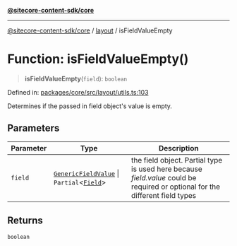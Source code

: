[**@sitecore-content-sdk/core**](../../README.md)

***

[@sitecore-content-sdk/core](../../README.md) / [layout](../README.md) / isFieldValueEmpty

# Function: isFieldValueEmpty()

> **isFieldValueEmpty**(`field`): `boolean`

Defined in: [packages/core/src/layout/utils.ts:103](https://github.com/Sitecore/xmc-jss-dev/blob/0ec01b23b6deeac59e8196222f94c2a9866d7b4b/packages/core/src/layout/utils.ts#L103)

Determines if the passed in field object's value is empty.

## Parameters

| Parameter | Type | Description |
| ------ | ------ | ------ |
| `field` | [`GenericFieldValue`](../type-aliases/GenericFieldValue.md) \| `Partial`\<[`Field`](../interfaces/Field.md)\> | the field object. Partial<T> type is used here because _field.value_ could be required or optional for the different field types |

## Returns

`boolean`
